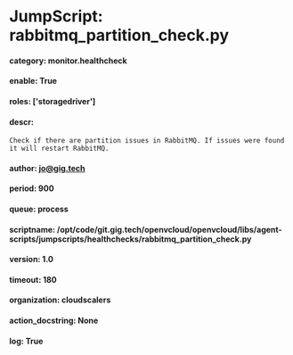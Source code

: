 
# JumpScript: rabbitmq_partition_check.py
        
#### category: monitor.healthcheck
#### enable: True
#### roles: ['storagedriver']
#### descr: 
```
Check if there are partition issues in RabbitMQ. If issues were found it will restart RabbitMQ. 

```
#### author: jo@gig.tech
#### period: 900
#### queue: process
#### scriptname: /opt/code/git.gig.tech/openvcloud/openvcloud/libs/agent-scripts/jumpscripts/healthchecks/rabbitmq_partition_check.py
#### version: 1.0
#### timeout: 180
#### organization: cloudscalers
#### action_docstring: None
#### log: True